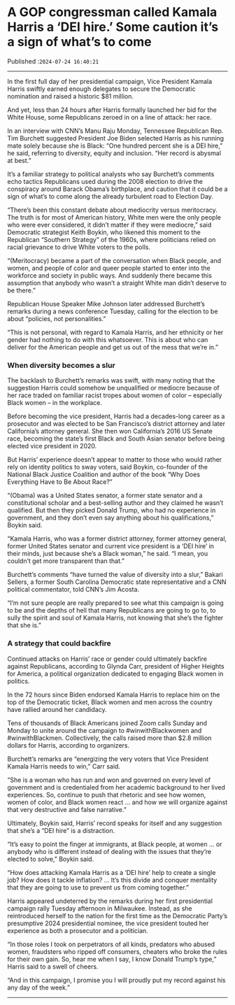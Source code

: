 # A GOP congressman called Kamala Harris a ‘DEI hire.’ Some caution it’s a sign of what’s to come

Published :`2024-07-24 16:40:21`

---

In the first full day of her presidential campaign, Vice President Kamala Harris swiftly earned enough delegates to secure the Democratic nomination and raised a historic $81 million.

And yet, less than 24 hours after Harris formally launched her bid for the White House, some Republicans zeroed in on a line of attack: her race.

In an interview with CNN’s Manu Raju Monday, Tennessee Republican Rep. Tim Burchett suggested President Joe Biden selected Harris as his running mate solely because she is Black: “One hundred percent she is a DEI hire,” he said, referring to diversity, equity and inclusion. “Her record is abysmal at best.”

It’s a familiar strategy to political analysts who say Burchett’s comments echo tactics Republicans used during the 2008 election to drive the conspiracy around Barack Obama’s birthplace, and caution that it could be a sign of what’s to come along the already turbulent road to Election Day.

“There’s been this constant debate about mediocrity versus meritocracy. The truth is for most of American history, White men were the only people who were ever considered, it didn’t matter if they were mediocre,” said Democratic strategist Keith Boykin, who likened this moment to the Republican “Southern Strategy” of the 1960s, where politicians relied on racial grievance to drive White voters to the polls.

“(Meritocracy) became a part of the conversation when Black people, and women, and people of color and queer people started to enter into the workforce and society in public ways. And suddenly there became this assumption that anybody who wasn’t a straight White man didn’t deserve to be there.”

Republican House Speaker Mike Johnson later addressed Burchett’s remarks during a news conference Tuesday, calling for the election to be about “policies, not personalities.”

“This is not personal, with regard to Kamala Harris, and her ethnicity or her gender had nothing to do with this whatsoever. This is about who can deliver for the American people and get us out of the mess that we’re in.”

### When diversity becomes a slur

The backlash to Burchett’s remarks was swift, with many noting that the suggestion Harris could somehow be unqualified or mediocre because of her race traded on familiar racist tropes about women of color – especially Black women – in the workplace.

Before becoming the vice president, Harris had a decades-long career as a prosecutor and was elected to be San Francisco’s district attorney and later California’s attorney general. She then won California’s 2016 US Senate race, becoming the state’s first Black and South Asian senator before being elected vice president in 2020.

But Harris’ experience doesn’t appear to matter to those who would rather rely on identity politics to sway voters, said Boykin, co-founder of the National Black Justice Coalition and author of the book “Why Does Everything Have to Be About Race?”

“(Obama) was a United States senator, a former state senator and a constitutional scholar and a best-selling author and they claimed he wasn’t qualified. But then they picked Donald Trump, who had no experience in government, and they don’t even say anything about his qualifications,” Boykin said.

“Kamala Harris, who was a former district attorney, former attorney general, former United States senator and current vice president is a ‘DEI hire’ in their minds, just because she’s a Black woman,” he said. “I mean, you couldn’t get more transparent than that.”

Burchett’s comments “have turned the value of diversity into a slur,” Bakari Sellers, a former South Carolina Democratic state representative and a CNN political commentator, told CNN’s Jim Acosta.

“I’m not sure people are really prepared to see what this campaign is going to be and the depths of hell that many Republicans are going to go to, to sully the spirit and soul of Kamala Harris, not knowing that she’s the fighter that she is.”

### A strategy that could backfire

Continued attacks on Harris’ race or gender could ultimately backfire against Republicans, according to Glynda Carr, president of Higher Heights for America, a political organization dedicated to engaging Black women in politics.

In the 72 hours since Biden endorsed Kamala Harris to replace him on the top of the Democratic ticket, Black women and men across the country have rallied around her candidacy.

Tens of thousands of Black Americans joined Zoom calls Sunday and Monday to unite around the campaign to #winwithBlackwomen and #winwithBlackmen. Collectively, the calls raised more than $2.8 million dollars for Harris, according to organizers.

Burchett’s remarks are “energizing the very voters that Vice President Kamala Harris needs to win,” Carr said.

“She is a woman who has run and won and governed on every level of government and is credentialed from her academic background to her lived experiences. So, continue to push that rhetoric and see how women, women of color, and Black women react … and how we will organize against that very destructive and false narrative.”

Ultimately, Boykin said, Harris’ record speaks for itself and any suggestion that she’s a “DEI hire” is a distraction.

“It’s easy to point the finger at immigrants, at Black people, at women … or anybody who is different instead of dealing with the issues that they’re elected to solve,” Boykin said.

“How does attacking Kamala Harris as a ‘DEI hire’ help to create a single job? How does it tackle inflation? … It’s this divide and conquer mentality that they are going to use to prevent us from coming together.”

Harris appeared undeterred by the remarks during her first presidential campaign rally Tuesday afternoon in Milwaukee. Instead, as she reintroduced herself to the nation for the first time as the Democratic Party’s presumptive 2024 presidential nominee, the vice president touted her experience as both a prosecutor and a politician.

“In those roles I took on perpetrators of all kinds, predators who abused women, fraudsters who ripped off consumers, cheaters who broke the rules for their own gain. So, hear me when I say, I know Donald Trump’s type,” Harris said to a swell of cheers.

“And in this campaign, I promise you I will proudly put my record against his any day of the week.”

---

